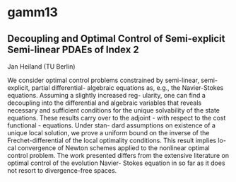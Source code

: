 gamm13
======

Decoupling and Optimal Control of Semi-explicit Semi-linear PDAEs of Index 2
-------
Jan Heiland (TU Berlin)


We consider optimal control problems constrained by semi-linear, semi-explicit, partial differential-
algebraic equations as, e.g., the Navier-Stokes equations. Assuming a slightly increased reg-
ularity, one can find a decoupling into the differential and algebraic variables that reveals
necessary and sufficient conditions for the unique solvability of the state equations. These
results carry over to the adjoint - with respect to the cost functional - equations. Under stan-
dard assumptions on existence of a unique local solution, we prove a uniform bound on the
inverse of the Frechet-differential of the local optimality conditions. This result implies lo-
cal convergence of Newton schemes applied to the nonlinear optimal control problem. The
work presented differs from the extensive literature on optimal control of the evolution Navier-
Stokes equation in so far as it does not resort to divergence-free spaces.
